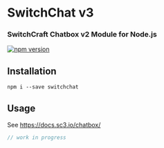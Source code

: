 # SwitchChat v3
### SwitchCraft Chatbox v2 Module for Node.js

[![npm version](https://badge.fury.io/js/switchchat.svg)](https://www.npmjs.org/package/switchchat)

## Installation

```
npm i --save switchchat
```

## Usage

See https://docs.sc3.io/chatbox/

```js
// work in progress
```